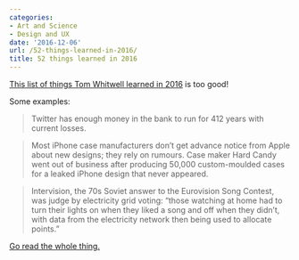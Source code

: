 ```yaml
---
categories:
- Art and Science
- Design and UX
date: '2016-12-06'
url: /52-things-learned-in-2016/
title: 52 things learned in 2016
---
```


[This list of things Tom Whitwell learned in 2016](https://medium.com/fluxx-studio-notes/52-things-i-learned-in-2016-299fd1e6a62b) is too good!

Some examples:

> Twitter has enough money in the bank to run for 412 years with current losses.

> Most iPhone case manufacturers don’t get advance notice from Apple about new designs; they rely on rumours. Case maker Hard Candy went out of business after producing 50,000 custom-moulded cases for a leaked iPhone design that never appeared.

> Intervision, the 70s Soviet answer to the Eurovision Song Contest, was judge by electricity grid voting: “those watching at home had to turn their lights on when they liked a song and off when they didn’t, with data from the electricity network then being used to allocate points.”

[Go read the whole thing.](https://medium.com/fluxx-studio-notes/52-things-i-learned-in-2016-299fd1e6a62b)